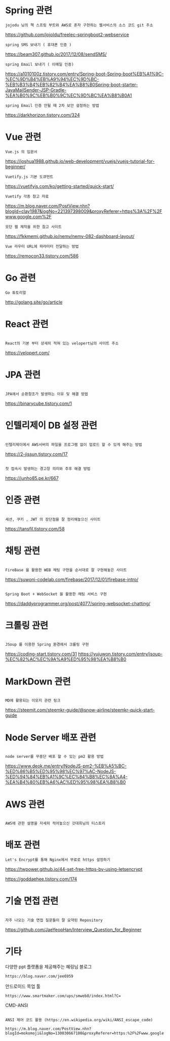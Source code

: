 # Spring 관련

```
jojodu 님의 책 스프링 부트와 AWS로 혼자 구현하는 웹서비스의 소스 코드 git 주소
```

https://github.com/jojoldu/freelec-springboot2-webservice

```
spring SMS 보내기 ( 휴대폰 인증 )
```

https://beam307.github.io/2017/12/08/sendSMS/

```
spring Email 보내기 ( 이메일 인증)
```

https://a1010100z.tistory.com/entry/Spring-boot-Spring-boot%EB%A1%9C-%EC%9D%B4%EB%A9%94%EC%9D%BC-%EB%B3%B4%EB%82%B4%EA%B8%B0Spring-boot-starter-JavaMailSender-JSP-Gradle-%EA%B0%9C%EB%B0%9C%EC%9D%BC%EA%B8%B0A1

```
spring Email 인증 안될 때 2차 보안 설정하는 방법
```

https://darkhorizon.tistory.com/324

# Vue 관련

```
Vue.js 의 입문서
```

https://joshua1988.github.io/web-development/vuejs/vuejs-tutorial-for-beginner/

```
Vuetify.js 기본 도큐먼트
```

https://vuetifyjs.com/ko/getting-started/quick-start/

```
Vuetify 각종 참고 자료
```

https://m.blog.naver.com/PostView.nhn?blogId=clay1987&logNo=221397398009&proxyReferer=https%3A%2F%2Fwww.google.com%2F

```
모던 웹 제작을 위한 참고 사이트
```

https://fkkmemi.github.io/nemv/nemv-082-dashboard-layout/

```
Vue 라우터 URL에 파라미터 전달하는 방법
```

https://remocon33.tistory.com/586


# Go 관련 

```
Go 튜토리얼 
```
http://golang.site/go/article
# React 관련

```

React의 기본 부터 상세히 적혀 있는 velopert님의 사이트 주소

```

https://velopert.com/

# JPA 관련

```

JPA에서 순환참조가 발생하는 이유 및 해결 방법

```

https://binarycube.tistory.com/1

# 인텔리제이 DB 설정 관련

```

인텔리제이에서 AWS서버의 파일을 프로그램 없이 업로드 할 수 있게 해주는 방법

```

https://2-jissun.tistory.com/17

```

첫 접속시 발생하는 경고창 의미와 추후 해결 방법

```

https://junho85.pe.kr/667

# 인증 관련

```

세션, 쿠키 , JWT 의 장단점을 잘 정리해놓으신 사이트

```

https://tansfil.tistory.com/58

# 채팅 관련

```

FireBase 을 활용한 WEB 채팅 구현을 순서대로 잘 구현해놓은 사이트

```

https://suwoni-codelab.com/firebase/2017/12/01/firebase-intro/

```

Spring Boot + WebSocket 을 활용한 채팅 서비스 구현

```

https://daddyprogrammer.org/post/4077/spring-websocket-chatting/

# 크롤링 관련

```

JSoup 를 이용한 Spring 환경에서 크롤링 구현

```

https://coding-start.tistory.com/31
https://yujuwon.tistory.com/entry/jsoup-%EC%82%AC%EC%9A%A9%ED%95%98%EA%B8%B0

# MarkDown 관련

```

MD에 활용되는 이모지 관련 링크

```

https://steemit.com/steemkr-guide/@snow-airline/steemkr-quick-start-guide

# Node Server 배포 관련

```

node server를 무중단 배포 할 수 있는 pm2 활용 방법

```

https://www.deok.me/entry/NodeJS-pm2-%EB%A5%BC-%ED%86%B5%ED%95%98%EC%97%AC-NodeJS-%ED%94%84%EB%A1%9C%EC%84%B8%EC%8A%A4-%EA%B4%80%EB%A6%AC%ED%95%98%EA%B8%B0

# AWS 관련

```

AWS에 관한 설명을 자세히 적어놓으신 갓대희님의 티스토리

```

# 배포 관련

```
Let's Encrypt를 통해 Nginx에서 무료로 https 설정하기
```

https://twpower.github.io/44-set-free-https-by-using-letsencrypt

https://goddaehee.tistory.com/174

# 기술 면접 관련

```

자주 나오는 기술 면접 질문들이 잘 요약된 Repository

```

https://github.com/JaeYeopHan/Interview_Question_for_Beginner

# 기타

다양한 ppt 플랫폼을 제공해주는 혜링님 블로그

```
https://blog.naver.com/jee6959
```

안드로이드 목업 툴

```
https://www.smartmaker.com/ups/smweb8/index.html?C=
```

CMD-ANSI

```

ANSI 제어 코드 활용 (https://en.wikipedia.org/wiki/ANSI_escape_code)

https://m.blog.naver.com/PostView.nhn?blogId=mokomoji&logNo=130030667100&proxyReferer=https:%2F%2Fwww.google.com%2F
```